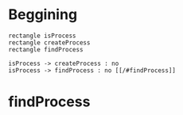 # Beggining

```plantuml
rectangle isProcess
rectangle createProcess
rectangle findProcess

isProcess -> createProcess : no
isProcess -> findProcess : no [[/#findProcess]]
```

# findProcess


